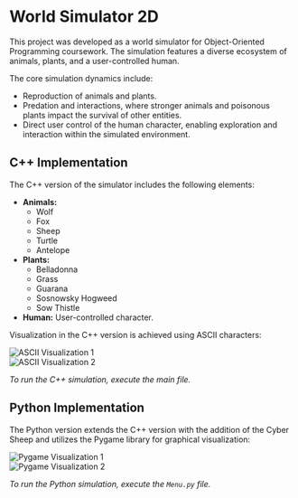 <h1>World Simulator 2D</h1>

<p>This project was developed as a world simulator for Object-Oriented Programming coursework. The simulation features a diverse ecosystem of animals, plants, and a user-controlled human.</p>

<p>The core simulation dynamics include:</p>
<ul>
  <li>Reproduction of animals and plants.</li>
  <li>Predation and interactions, where stronger animals and poisonous plants impact the survival of other entities.</li>
  <li>Direct user control of the human character, enabling exploration and interaction within the simulated environment.</li>
</ul>

<h2>C++ Implementation</h2>

<p>The C++ version of the simulator includes the following elements:</p>
<ul>
  <li><strong>Animals:</strong>
    <ul>
      <li>Wolf</li>
      <li>Fox</li>
      <li>Sheep</li>
      <li>Turtle</li>
      <li>Antelope</li>
    </ul>
  </li>
  <li><strong>Plants:</strong>
    <ul>
      <li>Belladonna</li>
      <li>Grass</li>
      <li>Guarana</li>
      <li>Sosnowsky Hogweed</li>
      <li>Sow Thistle</li>
    </ul>
  </li>
  <li><strong>Human:</strong> User-controlled character.</li>
</ul>

<p>Visualization in the C++ version is achieved using ASCII characters:</p>
<img src="https://github.com/user-attachments/assets/a48336ff-7aae-464f-97ad-10ff576a54c0" alt="ASCII Visualization 1">
<br>
<img src="https://github.com/user-attachments/assets/ef708952-c459-4ab0-9977-2dceded1464a" alt="ASCII Visualization 2">

<p><em>To run the C++ simulation, execute the main file.</em></p>

<h2>Python Implementation</h2>

<p>The Python version extends the C++ version with the addition of the Cyber Sheep and utilizes the Pygame library for graphical visualization:</p>

<img src="https://github.com/user-attachments/assets/f6f2b542-d71f-4076-b0cf-cfcb45438502" alt="Pygame Visualization 1">
<br>
<img src="https://github.com/user-attachments/assets/b2ff845d-5280-4947-8c6b-c4f45f72b768" alt="Pygame Visualization 2">
<p><em>To run the Python simulation, execute the <code>Menu.py</code> file.</em></p>
